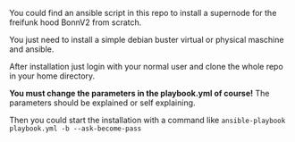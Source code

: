 You could find an ansible script in this repo to install a supernode for the freifunk hood BonnV2 from scratch.

You just need to install a simple debian buster virtual or physical maschine and ansible.

After installation just login with your normal user and clone the whole repo in your home directory.

**You must change the parameters in the playbook.yml of course!**
The parameters should be explained or self explaining.


Then you could start the installation with a command like `ansible-playbook  playbook.yml -b --ask-become-pass`
